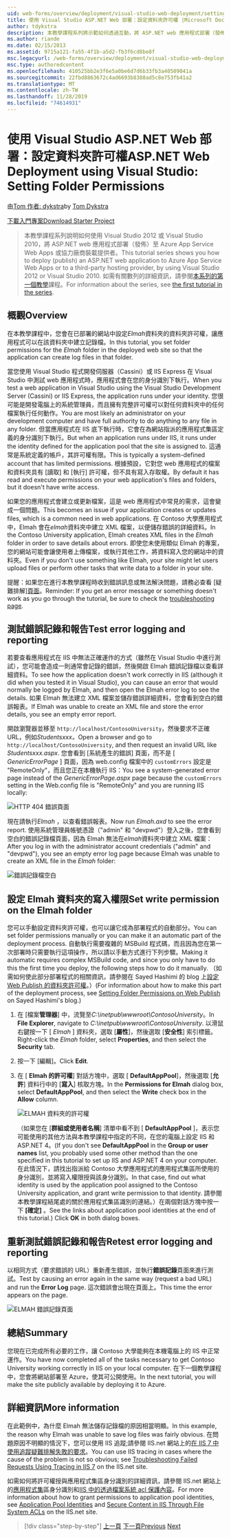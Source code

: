```yaml
---
uid: web-forms/overview/deployment/visual-studio-web-deployment/setting-folder-permissions
title: 使用 Visual Studio ASP.NET Web 部署：設定資料夾許可權 |Microsoft Docs
author: tdykstra
description: 本教學課程系列將示範如何透過互動，將 ASP.NET web 應用程式部署（發佈）至 Azure App Service Web Apps 或協力廠商主機服務提供者。
ms.author: riande
ms.date: 02/15/2013
ms.assetid: 9715a121-fa55-4f1b-a5d2-fb3f6cd8be8f
msc.legacyurl: /web-forms/overview/deployment/visual-studio-web-deployment/setting-folder-permissions
msc.type: authoredcontent
ms.openlocfilehash: 410525bb2e3f6e5a0be6d7d6b33fb3a40509041a
ms.sourcegitcommit: 22fbd8863672c4ad6693b8388ad5c8e753fb41a2
ms.translationtype: MT
ms.contentlocale: zh-TW
ms.lasthandoff: 11/28/2019
ms.locfileid: "74614931"
---
```

# <a name="aspnet-web-deployment-using-visual-studio-setting-folder-permissions"></a><span data-ttu-id="b44e4-103">使用 Visual Studio ASP.NET Web 部署：設定資料夾許可權</span><span class="sxs-lookup"><span data-stu-id="b44e4-103">ASP.NET Web Deployment using Visual Studio: Setting Folder Permissions</span></span>

<span data-ttu-id="b44e4-104">由[Tom 作者: dykstra](https://github.com/tdykstra)</span><span class="sxs-lookup"><span data-stu-id="b44e4-104">by [Tom Dykstra](https://github.com/tdykstra)</span></span>

[<span data-ttu-id="b44e4-105">下載入門專案</span><span class="sxs-lookup"><span data-stu-id="b44e4-105">Download Starter Project</span></span>](https://go.microsoft.com/fwlink/p/?LinkId=282627)

> <span data-ttu-id="b44e4-106">本教學課程系列說明如何使用 Visual Studio 2012 或 Visual Studio 2010，將 ASP.NET web 應用程式部署（發佈）至 Azure App Service Web Apps 或協力廠商裝載提供者。</span><span class="sxs-lookup"><span data-stu-id="b44e4-106">This tutorial series shows you how to deploy (publish) an ASP.NET web application to Azure App Service Web Apps or to a third-party hosting provider, by using Visual Studio 2012 or Visual Studio 2010.</span></span> <span data-ttu-id="b44e4-107">如需有關數列的詳細資訊，請參閱[本系列的第一個教學](introduction.md)課程。</span><span class="sxs-lookup"><span data-stu-id="b44e4-107">For information about the series, see [the first tutorial in the series](introduction.md).</span></span>

## <a name="overview"></a><span data-ttu-id="b44e4-108">概觀</span><span class="sxs-lookup"><span data-stu-id="b44e4-108">Overview</span></span>

<span data-ttu-id="b44e4-109">在本教學課程中，您會在已部署的網站中設定*Elmah*資料夾的資料夾許可權，讓應用程式可以在該資料夾中建立記錄檔。</span><span class="sxs-lookup"><span data-stu-id="b44e4-109">In this tutorial, you set folder permissions for the *Elmah* folder in the deployed web site so that the application can create log files in that folder.</span></span>

<span data-ttu-id="b44e4-110">當您使用 Visual Studio 程式開發伺服器（Cassini）或 IIS Express 在 Visual Studio 中測試 web 應用程式時，應用程式會在您的身分識別下執行。</span><span class="sxs-lookup"><span data-stu-id="b44e4-110">When you test a web application in Visual Studio using the Visual Studio Development Server (Cassini) or IIS Express, the application runs under your identity.</span></span> <span data-ttu-id="b44e4-111">您很可能是開發電腦上的系統管理員，而且擁有完整許可權可以對任何資料夾中的任何檔案執行任何動作。</span><span class="sxs-lookup"><span data-stu-id="b44e4-111">You are most likely an administrator on your development computer and have full authority to do anything to any file in any folder.</span></span> <span data-ttu-id="b44e4-112">但當應用程式在 IIS 底下執行時，它會在為網站指派的應用程式集區定義的身分識別下執行。</span><span class="sxs-lookup"><span data-stu-id="b44e4-112">But when an application runs under IIS, it runs under the identity defined for the application pool that the site is assigned to.</span></span> <span data-ttu-id="b44e4-113">這通常是系統定義的帳戶，其許可權有限。</span><span class="sxs-lookup"><span data-stu-id="b44e4-113">This is typically a system-defined account that has limited permissions.</span></span> <span data-ttu-id="b44e4-114">根據預設，它對您 web 應用程式的檔案和資料夾具有 [讀取] 和 [執行] 許可權，但不具有寫入存取權。</span><span class="sxs-lookup"><span data-stu-id="b44e4-114">By default it has read and execute permissions on your web application's files and folders, but it doesn't have write access.</span></span>

<span data-ttu-id="b44e4-115">如果您的應用程式會建立或更新檔案，這是 web 應用程式中常見的需求，這會變成一個問題。</span><span class="sxs-lookup"><span data-stu-id="b44e4-115">This becomes an issue if your application creates or updates files, which is a common need in web applications.</span></span> <span data-ttu-id="b44e4-116">在 Contoso 大學應用程式中，Elmah 會在*elmah*資料夾中建立 XML 檔案，以便儲存錯誤的詳細資料。</span><span class="sxs-lookup"><span data-stu-id="b44e4-116">In the Contoso University application, Elmah creates XML files in the *Elmah* folder in order to save details about errors.</span></span> <span data-ttu-id="b44e4-117">即使您未使用類似 Elmah 的專案，您的網站可能會讓使用者上傳檔案，或執行其他工作，將資料寫入您的網站中的資料夾。</span><span class="sxs-lookup"><span data-stu-id="b44e4-117">Even if you don't use something like Elmah, your site might let users upload files or perform other tasks that write data to a folder in your site.</span></span>

<span data-ttu-id="b44e4-118">提醒：如果您在進行本教學課程時收到錯誤訊息或無法解決問題，請務必查看 [疑難排解][頁面](troubleshooting.md)。</span><span class="sxs-lookup"><span data-stu-id="b44e4-118">Reminder: If you get an error message or something doesn't work as you go through the tutorial, be sure to check the [troubleshooting page](troubleshooting.md).</span></span>

## <a name="test-error-logging-and-reporting"></a><span data-ttu-id="b44e4-119">測試錯誤記錄和報告</span><span class="sxs-lookup"><span data-stu-id="b44e4-119">Test error logging and reporting</span></span>

<span data-ttu-id="b44e4-120">若要查看應用程式在 IIS 中無法正確運作的方式（雖然在 Visual Studio 中進行測試），您可能會造成一則通常會記錄的錯誤，然後開啟 Elmah 錯誤記錄檔以查看詳細資料。</span><span class="sxs-lookup"><span data-stu-id="b44e4-120">To see how the application doesn't work correctly in IIS (although it did when you tested it in Visual Studio), you can cause an error that would normally be logged by Elmah, and then open the Elmah error log to see the details.</span></span> <span data-ttu-id="b44e4-121">如果 Elmah 無法建立 XML 檔案並儲存錯誤詳細資料，您會看到空白的錯誤報表。</span><span class="sxs-lookup"><span data-stu-id="b44e4-121">If Elmah was unable to create an XML file and store the error details, you see an empty error report.</span></span>

<span data-ttu-id="b44e4-122">開啟瀏覽器並移至 `http://localhost/ContosoUniversity`，然後要求不正確 URL，例如*Studentsxxx。*</span><span class="sxs-lookup"><span data-stu-id="b44e4-122">Open a browser and go to `http://localhost/ContosoUniversity`, and then request an invalid URL like *Studentsxxx.aspx*.</span></span> <span data-ttu-id="b44e4-123">您會看到 [系統產生的錯誤] 頁面，而不是 [ *GenericErrorPage* ] 頁面，因為 web.config 檔案中的 `customErrors` 設定是 "RemoteOnly"，而且您正在本機執行 IIS：</span><span class="sxs-lookup"><span data-stu-id="b44e4-123">You see a system-generated error page instead of the *GenericErrorPage.aspx* page because the `customErrors` setting in the Web.config file is "RemoteOnly" and you are running IIS locally:</span></span>

![HTTP 404 錯誤頁面](setting-folder-permissions/_static/image1.png)

<span data-ttu-id="b44e4-125">現在請執行*Elmah* ，以查看錯誤報表。</span><span class="sxs-lookup"><span data-stu-id="b44e4-125">Now run *Elmah.axd* to see the error report.</span></span> <span data-ttu-id="b44e4-126">使用系統管理員帳號憑證（&quot;admin&quot; 和 &quot;devpwd&quot;）登入之後，您會看到空白的錯誤記錄檔頁面，因為 Elmah 無法在*elmah*資料夾中建立 XML 檔案：</span><span class="sxs-lookup"><span data-stu-id="b44e4-126">After you log in with the administrator account credentials (&quot;admin&quot; and &quot;devpwd&quot;), you see an empty error log page because Elmah was unable to create an XML file in the *Elmah* folder:</span></span>

![錯誤記錄檔空白](setting-folder-permissions/_static/image2.png)

## <a name="set-write-permission-on-the-elmah-folder"></a><span data-ttu-id="b44e4-128">設定 Elmah 資料夾的寫入權限</span><span class="sxs-lookup"><span data-stu-id="b44e4-128">Set write permission on the Elmah folder</span></span>

<span data-ttu-id="b44e4-129">您可以手動設定資料夾許可權，也可以讓它成為部署程式的自動部分。</span><span class="sxs-lookup"><span data-stu-id="b44e4-129">You can set folder permissions manually or you can make it an automatic part of the deployment process.</span></span> <span data-ttu-id="b44e4-130">自動執行需要複雜的 MSBuild 程式碼，而且因為您在第一次部署時只需要執行這項操作，所以請以手動方式進行下列步驟。</span><span class="sxs-lookup"><span data-stu-id="b44e4-130">Making it automatic requires complex MSBuild code, and since you only have to do this the first time you deploy, the following steps how to do it manually.</span></span> <span data-ttu-id="b44e4-131">（如需如何使此部分部署程式的相關資訊，請參閱在 Sayed Hashimi 的 blog 上[設定 Web Publish 的資料夾許可權](http://sedodream.com/2011/11/08/SettingFolderPermissionsOnWebPublish.aspx)。）</span><span class="sxs-lookup"><span data-stu-id="b44e4-131">(For information about how to make this part of the deployment process, see [Setting Folder Permissions on Web Publish](http://sedodream.com/2011/11/08/SettingFolderPermissionsOnWebPublish.aspx) on Sayed Hashimi's blog.)</span></span>

1. <span data-ttu-id="b44e4-132">在 [檔案**管理器**] 中，流覽至*C:\inetpub\wwwroot\ContosoUniversity*。</span><span class="sxs-lookup"><span data-stu-id="b44e4-132">In **File Explorer**, navigate to *C:\inetpub\wwwroot\ContosoUniversity*.</span></span> <span data-ttu-id="b44e4-133">以滑鼠右鍵按一下 [ *Elmah* ] 資料夾，選取 [**屬性**]，然後選取 [**安全性**] 索引標籤。</span><span class="sxs-lookup"><span data-stu-id="b44e4-133">Right-click the *Elmah* folder, select **Properties**, and then select the **Security** tab.</span></span>
2. <span data-ttu-id="b44e4-134">按一下 [編輯]。</span><span class="sxs-lookup"><span data-stu-id="b44e4-134">Click **Edit**.</span></span>
3. <span data-ttu-id="b44e4-135">在 [ **Elmah 的許可權**] 對話方塊中，選取 [ **DefaultAppPool**]，然後選取 [**允許**] 資料行中的 [**寫入**] 核取方塊。</span><span class="sxs-lookup"><span data-stu-id="b44e4-135">In the **Permissions for Elmah** dialog box, select **DefaultAppPool**, and then select the **Write** check box in the **Allow** column.</span></span>

    ![ELMAH 資料夾的許可權](setting-folder-permissions/_static/image3.png)

    <span data-ttu-id="b44e4-137">（如果您在 [**群組或使用者名稱**] 清單中看不到 [ **DefaultAppPool** ]，表示您可能使用的其他方法與本教學課程中指定的不同，在您的電腦上設定 IIS 和 ASP.NET 4。</span><span class="sxs-lookup"><span data-stu-id="b44e4-137">(If you don't see **DefaultAppPool** in the **Group or user names** list, you probably used some other method than the one specified in this tutorial to set up IIS and ASP.NET 4 on your computer.</span></span> <span data-ttu-id="b44e4-138">在此情況下，請找出指派給 Contoso 大學應用程式的應用程式集區所使用的身分識別，並將寫入權限授與該身分識別。</span><span class="sxs-lookup"><span data-stu-id="b44e4-138">In that case, find out what identity is used by the application pool assigned to the Contoso University application, and grant write permission to that identity.</span></span> <span data-ttu-id="b44e4-139">請參閱本教學課程結尾處的關於應用程式集區識別的連結。）在兩個對話方塊中按一下 **[確定]** 。</span><span class="sxs-lookup"><span data-stu-id="b44e4-139">See the links about application pool identities at the end of this tutorial.) Click **OK** in both dialog boxes.</span></span>

## <a name="retest-error-logging-and-reporting"></a><span data-ttu-id="b44e4-140">重新測試錯誤記錄和報告</span><span class="sxs-lookup"><span data-stu-id="b44e4-140">Retest error logging and reporting</span></span>

<span data-ttu-id="b44e4-141">以相同方式（要求錯誤的 URL）重新產生錯誤，並執行**錯誤記錄**頁面來進行測試。</span><span class="sxs-lookup"><span data-stu-id="b44e4-141">Test by causing an error again in the same way (request a bad URL) and run the **Error Log** page.</span></span> <span data-ttu-id="b44e4-142">這次錯誤會出現在頁面上。</span><span class="sxs-lookup"><span data-stu-id="b44e4-142">This time the error appears on the page.</span></span>

![ELMAH 錯誤記錄頁面](setting-folder-permissions/_static/image4.png)

## <a name="summary"></a><span data-ttu-id="b44e4-144">總結</span><span class="sxs-lookup"><span data-stu-id="b44e4-144">Summary</span></span>

<span data-ttu-id="b44e4-145">您現在已完成所有必要的工作，讓 Contoso 大學能夠在本機電腦上的 IIS 中正常運作。</span><span class="sxs-lookup"><span data-stu-id="b44e4-145">You have now completed all of the tasks necessary to get Contoso University working correctly in IIS on your local computer.</span></span> <span data-ttu-id="b44e4-146">在下一個教學課程中，您會將網站部署至 Azure，使其可公開使用。</span><span class="sxs-lookup"><span data-stu-id="b44e4-146">In the next tutorial, you will make the site publicly available by deploying it to Azure.</span></span>

## <a name="more-information"></a><span data-ttu-id="b44e4-147">詳細資訊</span><span class="sxs-lookup"><span data-stu-id="b44e4-147">More information</span></span>

<span data-ttu-id="b44e4-148">在此範例中，為什麼 Elmah 無法儲存記錄檔的原因相當明顯。</span><span class="sxs-lookup"><span data-stu-id="b44e4-148">In this example, the reason why Elmah was unable to save log files was fairly obvious.</span></span> <span data-ttu-id="b44e4-149">在問題原因不明顯的情況下，您可以使用 IIS 追蹤;請參閱 IIS.net 網站上的[在 IIS 7 中使用追蹤疑難排解失敗的要求](https://www.iis.net/learn/troubleshoot/using-failed-request-tracing/troubleshooting-failed-requests-using-tracing-in-iis)。</span><span class="sxs-lookup"><span data-stu-id="b44e4-149">You can use IIS tracing in cases where the cause of the problem is not so obvious; see [Troubleshooting Failed Requests Using Tracing in IIS 7](https://www.iis.net/learn/troubleshoot/using-failed-request-tracing/troubleshooting-failed-requests-using-tracing-in-iis) on the IIS.net site.</span></span>

<span data-ttu-id="b44e4-150">如需如何將許可權授與應用程式集區身分識別的詳細資訊，請參閱 IIS.net 網站上的[應用程式集](https://www.iis.net/learn/manage/configuring-security/application-pool-identities)區身分識別和[IIS 中的透過檔案系統 acl 保護內容](https://www.iis.net/learn/get-started/planning-for-security/secure-content-in-iis-through-file-system-acls)。</span><span class="sxs-lookup"><span data-stu-id="b44e4-150">For more information about how to grant permissions to application pool identities, see [Application Pool Identities](https://www.iis.net/learn/manage/configuring-security/application-pool-identities) and [Secure Content in IIS Through File System ACLs](https://www.iis.net/learn/get-started/planning-for-security/secure-content-in-iis-through-file-system-acls) on the IIS.net site.</span></span>

> [!div class="step-by-step"]
> <span data-ttu-id="b44e4-151">[上一頁](deploying-to-iis.md)
> [下一頁](deploying-to-production.md)</span><span class="sxs-lookup"><span data-stu-id="b44e4-151">[Previous](deploying-to-iis.md)
[Next](deploying-to-production.md)</span></span>
